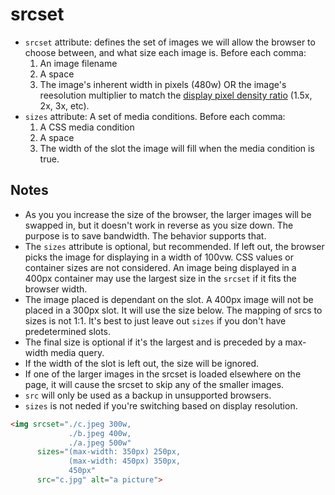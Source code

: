 # srcset

-   `srcset` attribute: defines the set of images we will allow the browser to choose between, and what size each image is. Before each comma:
    1. An image filename
    2. A space
    3. The image's inherent width in pixels (480w) OR the image's reesolution multiplier to match the [display pixel density ratio](http://dpi.lv/) (1.5x, 2x, 3x, etc).
-   `sizes` attribute: A set of media conditions. Before each comma:
    1. A CSS media condition
    2. A space
    3. The width of the slot the image will fill when the media condition is true.

## Notes

-   As you you increase the size of the browser, the larger images will be swapped in, but it doesn't work in reverse as you size down. The purpose is to save bandwidth. The behavior supports that.
-   The `sizes` attribute is optional, but recommended. If left out, the browser picks the image for displaying in a width of 100vw. CSS values or container sizes are not considered. An image being displayed in a 400px container may use the largest size in the `srcset` if it fits the browser width.
-   The image placed is dependant on the slot. A 400px image will not be placed in a 300px slot. It will use the size below. The mapping of srcs to sizes is not 1:1. It's best to just leave out `sizes` if you don't have predetermined slots.
-   The final size is optional if it's the largest and is preceded by a max-width media query.
-   If the width of the slot is left out, the size will be ignored.
-   If one of the larger images in the srcset is loaded elsewhere on the page, it will cause the srcset to skip any of the smaller images.
-   `src` will only be used as a backup in unsupported browsers.
-   `sizes` is not neded if you're switching based on display resolution.

<!-- prettier-ignore -->
```html
<img srcset="./c.jpeg 300w,
             ./b.jpeg 400w,
             ./a.jpeg 500w"
      sizes="(max-width: 350px) 250px,
             (max-width: 450px) 350px,
             450px"
      src="c.jpg" alt="a picture">
```
